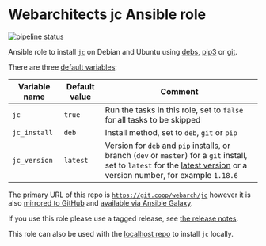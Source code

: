 # Webarchitects jc Ansible role 

[![pipeline status](https://git.coop/webarch/jc/badges/main/pipeline.svg)](https://git.coop/webarch/jc/-/commits/main)

Ansible role to install [`jc`](https://github.com/kellyjonbrazil/jc) on Debian and Ubuntu using [debs](https://github.com/kellyjonbrazil/jc/releases), [pip3](https://pypi.org/project/jc/) or [git](https://github.com/kellyjonbrazil/jc). 

There are three [default variables](defaults/main.yml):

| Variable name        | Default value    | Comment                                                                                                                                                                                                       |
|----------------------|------------------|---------------------------------------------------------------------------------------------------------------------------------------------------------------------------------------------------------------|
| `jc`                 | `true`           | Run the tasks in this role, set to `false` for all tasks to be skipped                                                                                                                                        |
| `jc_install`         | `deb`            | Install method, set to `deb`, `git` or `pip`                                                                                                                                                                  |
| `jc_version`         | `latest`         | Version for `deb` and `pip` installs, or branch (`dev` or `master`) for a `git` install, set to `latest` for the [latest version](https://github.com/kellyjonbrazil/jc/releases/latest) or a version number, for example `1.18.6` |


The primary URL of this repo is [`https://git.coop/webarch/jc`](https://git.coop/webarch/jc) however it is also [mirrored to GitHub](https://github.com/webarch-coop/ansible-role-jc) and [available via Ansible Galaxy](https://galaxy.ansible.com/chriscroome/jc).

If you use this role please use a tagged release, see [the release notes](https://git.coop/webarch/jc/-/releases).

This role can also be used with the [localhost repo](https://git.coop/webarch/localhost) to install `jc` locally.
